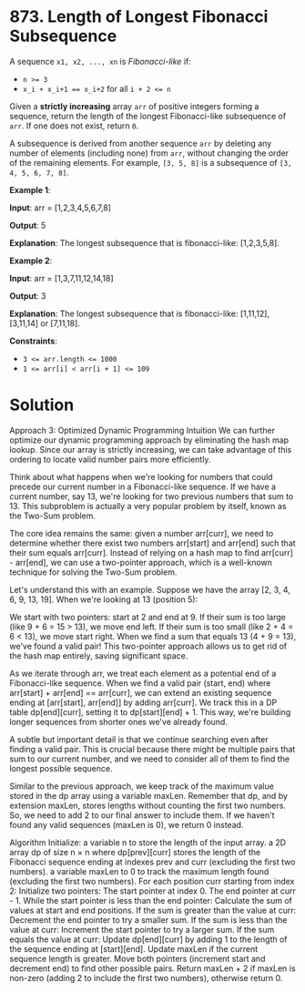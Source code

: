 
# 873. Length of Longest Fibonacci Subsequence

A sequence `x1, x2, ..., xn` is *Fibonacci-like* if:

- `n >= 3`
- `x_i + x_i+1 == x_i+2` for all `i + 2 <= n`

Given a **strictly increasing** array `arr` of positive integers forming a sequence, return the length of the longest Fibonacci-like subsequence of `arr`. If one does not exist, return `0`.

A subsequence is derived from another sequence `arr` by deleting any number of elements (including none) from `arr`, without changing the order of the remaining elements. For example, `[3, 5, 8]` is a subsequence of `[3, 4, 5, 6, 7, 8]`.

**Example 1**:

**Input**: arr = [1,2,3,4,5,6,7,8]

**Output**: 5

**Explanation**: The longest subsequence that is fibonacci-like: [1,2,3,5,8].

**Example 2**:

**Input**: arr = [1,3,7,11,12,14,18]

**Output**: 3

**Explanation**: The longest subsequence that is fibonacci-like: [1,11,12], [3,11,14] or [7,11,18].

**Constraints**:

- `3 <= arr.length <= 1000`
- `1 <= arr[i] < arr[i + 1] <= 109`

# Solution

Approach 3: Optimized Dynamic Programming
Intuition
We can further optimize our dynamic programming approach by eliminating the hash map lookup. Since our array is strictly increasing, we can take advantage of this ordering to locate valid number pairs more efficiently.

Think about what happens when we're looking for numbers that could precede our current number in a Fibonacci-like sequence. If we have a current number, say 13, we're looking for two previous numbers that sum to 13. This subproblem is actually a very popular problem by itself, known as the Two-Sum problem.

The core idea remains the same: given a number arr[curr], we need to determine whether there exist two numbers arr[start] and arr[end] such that their sum equals arr[curr]. Instead of relying on a hash map to find arr[curr] - arr[end], we can use a two-pointer approach, which is a well-known technique for solving the Two-Sum problem.

Let's understand this with an example. Suppose we have the array [2, 3, 4, 6, 9, 13, 19]. When we're looking at 13 (position 5):

We start with two pointers: start at 2 and end at 9.
If their sum is too large (like 9 + 6 = 15 > 13), we move end left.
If their sum is too small (like 2 + 4 = 6 < 13), we move start right.
When we find a sum that equals 13 (4 + 9 = 13), we've found a valid pair!
This two-pointer approach allows us to get rid of the hash map entirely, saving significant space.

As we iterate through arr, we treat each element as a potential end of a Fibonacci-like sequence. When we find a valid pair (start, end) where arr[start] + arr[end] == arr[curr], we can extend an existing sequence ending at [arr[start], arr[end]] by adding arr[curr]. We track this in a DP table dp[end][curr], setting it to dp[start][end] + 1. This way, we're building longer sequences from shorter ones we've already found.

A subtle but important detail is that we continue searching even after finding a valid pair. This is crucial because there might be multiple pairs that sum to our current number, and we need to consider all of them to find the longest possible sequence.

Similar to the previous approach, we keep track of the maximum value stored in the dp array using a variable maxLen. Remember that dp, and by extension maxLen, stores lengths without counting the first two numbers. So, we need to add 2 to our final answer to include them. If we haven't found any valid sequences (maxLen is 0), we return 0 instead.

Algorithm
Initialize:
a variable n to store the length of the input array.
a 2D array dp of size n × n where dp[prev][curr] stores the length of the Fibonacci sequence ending at indexes prev and curr (excluding the first two numbers).
a variable maxLen to 0 to track the maximum length found (excluding the first two numbers).
For each position curr starting from index 2:
Initialize two pointers:
The start pointer at index 0.
The end pointer at curr - 1.
While the start pointer is less than the end pointer:
Calculate the sum of values at start and end positions.
If the sum is greater than the value at curr:
Decrement the end pointer to try a smaller sum.
If the sum is less than the value at curr:
Increment the start pointer to try a larger sum.
If the sum equals the value at curr:
Update dp[end][curr] by adding 1 to the length of the sequence ending at [start][end].
Update maxLen if the current sequence length is greater.
Move both pointers (increment start and decrement end) to find other possible pairs.
Return maxLen + 2 if maxLen is non-zero (adding 2 to include the first two numbers), otherwise return 0.